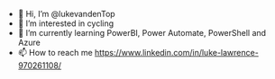 - 👋 Hi, I’m @lukevandenTop
- 👀 I’m interested in cycling
- 🌱 I’m currently learning PowerBI, Power Automate, PowerShell and Azure
- 📫 How to reach me https://www.linkedin.com/in/luke-lawrence-970261108/

<!---
lukevandenTop/lukevandenTop is a ✨ special ✨ repository because its `README.md` (this file) appears on your GitHub profile.
You can click the Preview link to take a look at your changes.
--->
